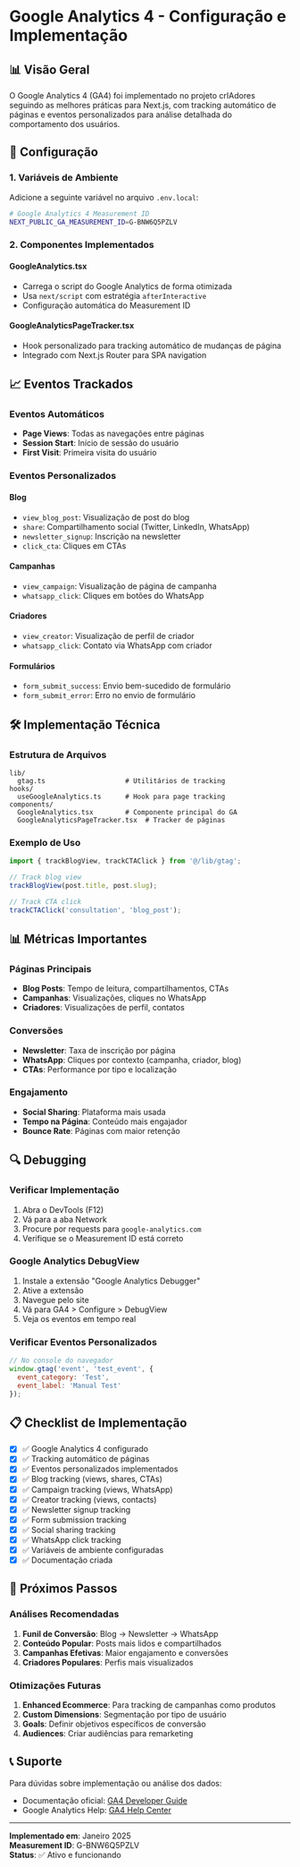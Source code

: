 # Google Analytics 4 - Configuração e Implementação

## 📊 Visão Geral

O Google Analytics 4 (GA4) foi implementado no projeto crIAdores seguindo as melhores práticas para Next.js, com tracking automático de páginas e eventos personalizados para análise detalhada do comportamento dos usuários.

## 🔧 Configuração

### 1. Variáveis de Ambiente

Adicione a seguinte variável no arquivo `.env.local`:

```bash
# Google Analytics 4 Measurement ID
NEXT_PUBLIC_GA_MEASUREMENT_ID=G-BNW6Q5PZLV
```

### 2. Componentes Implementados

#### GoogleAnalytics.tsx
- Carrega o script do Google Analytics de forma otimizada
- Usa `next/script` com estratégia `afterInteractive`
- Configuração automática do Measurement ID

#### GoogleAnalyticsPageTracker.tsx
- Hook personalizado para tracking automático de mudanças de página
- Integrado com Next.js Router para SPA navigation

## 📈 Eventos Trackados

### Eventos Automáticos
- **Page Views**: Todas as navegações entre páginas
- **Session Start**: Início de sessão do usuário
- **First Visit**: Primeira visita do usuário

### Eventos Personalizados

#### Blog
- `view_blog_post`: Visualização de post do blog
- `share`: Compartilhamento social (Twitter, LinkedIn, WhatsApp)
- `newsletter_signup`: Inscrição na newsletter
- `click_cta`: Cliques em CTAs

#### Campanhas
- `view_campaign`: Visualização de página de campanha
- `whatsapp_click`: Cliques em botões do WhatsApp

#### Criadores
- `view_creator`: Visualização de perfil de criador
- `whatsapp_click`: Contato via WhatsApp com criador

#### Formulários
- `form_submit_success`: Envio bem-sucedido de formulário
- `form_submit_error`: Erro no envio de formulário

## 🛠 Implementação Técnica

### Estrutura de Arquivos

```
lib/
  gtag.ts                    # Utilitários de tracking
hooks/
  useGoogleAnalytics.ts      # Hook para page tracking
components/
  GoogleAnalytics.tsx        # Componente principal do GA
  GoogleAnalyticsPageTracker.tsx  # Tracker de páginas
```

### Exemplo de Uso

```typescript
import { trackBlogView, trackCTAClick } from '@/lib/gtag';

// Track blog view
trackBlogView(post.title, post.slug);

// Track CTA click
trackCTAClick('consultation', 'blog_post');
```

## 📊 Métricas Importantes

### Páginas Principais
- **Blog Posts**: Tempo de leitura, compartilhamentos, CTAs
- **Campanhas**: Visualizações, cliques no WhatsApp
- **Criadores**: Visualizações de perfil, contatos

### Conversões
- **Newsletter**: Taxa de inscrição por página
- **WhatsApp**: Cliques por contexto (campanha, criador, blog)
- **CTAs**: Performance por tipo e localização

### Engajamento
- **Social Sharing**: Plataforma mais usada
- **Tempo na Página**: Conteúdo mais engajador
- **Bounce Rate**: Páginas com maior retenção

## 🔍 Debugging

### Verificar Implementação
1. Abra o DevTools (F12)
2. Vá para a aba Network
3. Procure por requests para `google-analytics.com`
4. Verifique se o Measurement ID está correto

### Google Analytics DebugView
1. Instale a extensão "Google Analytics Debugger"
2. Ative a extensão
3. Navegue pelo site
4. Vá para GA4 > Configure > DebugView
5. Veja os eventos em tempo real

### Verificar Eventos Personalizados
```javascript
// No console do navegador
window.gtag('event', 'test_event', {
  event_category: 'Test',
  event_label: 'Manual Test'
});
```

## 📋 Checklist de Implementação

- [x] ✅ Google Analytics 4 configurado
- [x] ✅ Tracking automático de páginas
- [x] ✅ Eventos personalizados implementados
- [x] ✅ Blog tracking (views, shares, CTAs)
- [x] ✅ Campaign tracking (views, WhatsApp)
- [x] ✅ Creator tracking (views, contacts)
- [x] ✅ Newsletter signup tracking
- [x] ✅ Form submission tracking
- [x] ✅ Social sharing tracking
- [x] ✅ WhatsApp click tracking
- [x] ✅ Variáveis de ambiente configuradas
- [x] ✅ Documentação criada

## 🚀 Próximos Passos

### Análises Recomendadas
1. **Funil de Conversão**: Blog → Newsletter → WhatsApp
2. **Conteúdo Popular**: Posts mais lidos e compartilhados
3. **Campanhas Efetivas**: Maior engajamento e conversões
4. **Criadores Populares**: Perfis mais visualizados

### Otimizações Futuras
1. **Enhanced Ecommerce**: Para tracking de campanhas como produtos
2. **Custom Dimensions**: Segmentação por tipo de usuário
3. **Goals**: Definir objetivos específicos de conversão
4. **Audiences**: Criar audiências para remarketing

## 📞 Suporte

Para dúvidas sobre implementação ou análise dos dados:
- Documentação oficial: [GA4 Developer Guide](https://developers.google.com/analytics/devguides/collection/ga4)
- Google Analytics Help: [GA4 Help Center](https://support.google.com/analytics/answer/10089681)

---

**Implementado em**: Janeiro 2025  
**Measurement ID**: G-BNW6Q5PZLV  
**Status**: ✅ Ativo e funcionando

